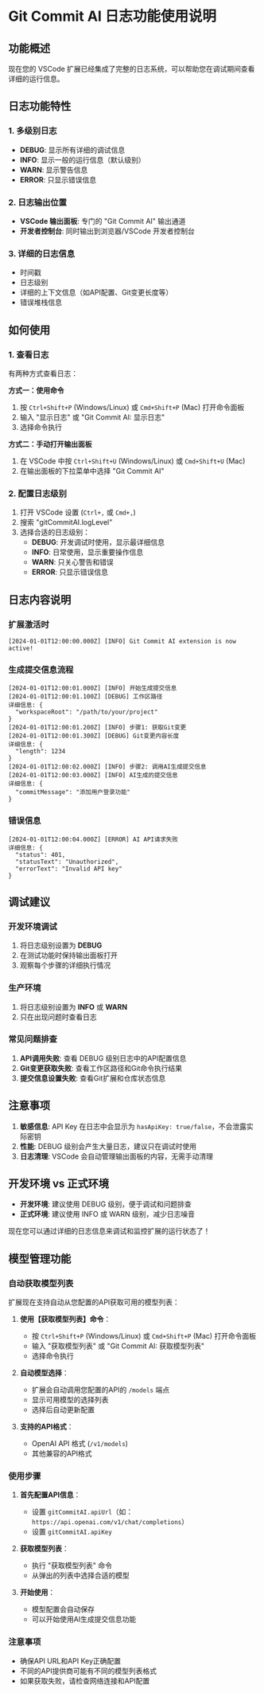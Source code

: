 # Git Commit AI 日志功能使用说明

## 功能概述

现在您的 VSCode 扩展已经集成了完整的日志系统，可以帮助您在调试期间查看详细的运行信息。

## 日志功能特性

### 1. 多级别日志
- **DEBUG**: 显示所有详细的调试信息
- **INFO**: 显示一般的运行信息（默认级别）
- **WARN**: 显示警告信息
- **ERROR**: 只显示错误信息

### 2. 日志输出位置
- **VSCode 输出面板**: 专门的 "Git Commit AI" 输出通道
- **开发者控制台**: 同时输出到浏览器/VSCode 开发者控制台

### 3. 详细的日志信息
- 时间戳
- 日志级别
- 详细的上下文信息（如API配置、Git变更长度等）
- 错误堆栈信息

## 如何使用

### 1. 查看日志
有两种方式查看日志：

**方式一：使用命令**
1. 按 `Ctrl+Shift+P` (Windows/Linux) 或 `Cmd+Shift+P` (Mac) 打开命令面板
2. 输入 "显示日志" 或 "Git Commit AI: 显示日志"
3. 选择命令执行

**方式二：手动打开输出面板**
1. 在 VSCode 中按 `Ctrl+Shift+U` (Windows/Linux) 或 `Cmd+Shift+U` (Mac)
2. 在输出面板的下拉菜单中选择 "Git Commit AI"

### 2. 配置日志级别
1. 打开 VSCode 设置 (`Ctrl+,` 或 `Cmd+,`)
2. 搜索 "gitCommitAI.logLevel"
3. 选择合适的日志级别：
   - **DEBUG**: 开发调试时使用，显示最详细信息
   - **INFO**: 日常使用，显示重要操作信息
   - **WARN**: 只关心警告和错误
   - **ERROR**: 只显示错误信息

## 日志内容说明

### 扩展激活时
```
[2024-01-01T12:00:00.000Z] [INFO] Git Commit AI extension is now active!
```

### 生成提交信息流程
```
[2024-01-01T12:00:01.000Z] [INFO] 开始生成提交信息
[2024-01-01T12:00:01.100Z] [DEBUG] 工作区路径
详细信息: {
  "workspaceRoot": "/path/to/your/project"
}
[2024-01-01T12:00:01.200Z] [INFO] 步骤1: 获取Git变更
[2024-01-01T12:00:01.300Z] [DEBUG] Git变更内容长度
详细信息: {
  "length": 1234
}
[2024-01-01T12:00:02.000Z] [INFO] 步骤2: 调用AI生成提交信息
[2024-01-01T12:00:03.000Z] [INFO] AI生成的提交信息
详细信息: {
  "commitMessage": "添加用户登录功能"
}
```

### 错误信息
```
[2024-01-01T12:00:04.000Z] [ERROR] AI API请求失败
详细信息: {
  "status": 401,
  "statusText": "Unauthorized",
  "errorText": "Invalid API key"
}
```

## 调试建议

### 开发环境调试
1. 将日志级别设置为 **DEBUG**
2. 在测试功能时保持输出面板打开
3. 观察每个步骤的详细执行情况

### 生产环境
1. 将日志级别设置为 **INFO** 或 **WARN**
2. 只在出现问题时查看日志

### 常见问题排查
1. **API调用失败**: 查看 DEBUG 级别日志中的API配置信息
2. **Git变更获取失败**: 查看工作区路径和Git命令执行结果
3. **提交信息设置失败**: 查看Git扩展和仓库状态信息

## 注意事项

1. **敏感信息**: API Key 在日志中会显示为 `hasApiKey: true/false`，不会泄露实际密钥
2. **性能**: DEBUG 级别会产生大量日志，建议只在调试时使用
3. **日志清理**: VSCode 会自动管理输出面板的内容，无需手动清理

## 开发环境 vs 正式环境

- **开发环境**: 建议使用 DEBUG 级别，便于调试和问题排查
- **正式环境**: 建议使用 INFO 或 WARN 级别，减少日志噪音

现在您可以通过详细的日志信息来调试和监控扩展的运行状态了！

## 模型管理功能

### 自动获取模型列表

扩展现在支持自动从您配置的API获取可用的模型列表：

1. **使用【获取模型列表】命令**：
   - 按 `Ctrl+Shift+P` (Windows/Linux) 或 `Cmd+Shift+P` (Mac) 打开命令面板
   - 输入 "获取模型列表" 或 "Git Commit AI: 获取模型列表"
   - 选择命令执行

2. **自动模型选择**：
   - 扩展会自动调用您配置的API的 `/models` 端点
   - 显示可用模型的选择列表
   - 选择后自动更新配置

3. **支持的API格式**：
   - OpenAI API 格式 (`/v1/models`)
   - 其他兼容的API格式

### 使用步骤

1. **首先配置API信息**：
   - 设置 `gitCommitAI.apiUrl`（如：`https://api.openai.com/v1/chat/completions`）
   - 设置 `gitCommitAI.apiKey`

2. **获取模型列表**：
   - 执行 "获取模型列表" 命令
   - 从弹出的列表中选择合适的模型

3. **开始使用**：
   - 模型配置会自动保存
   - 可以开始使用AI生成提交信息功能

### 注意事项

- 确保API URL和API Key正确配置
- 不同的API提供商可能有不同的模型列表格式
- 如果获取失败，请检查网络连接和API配置
